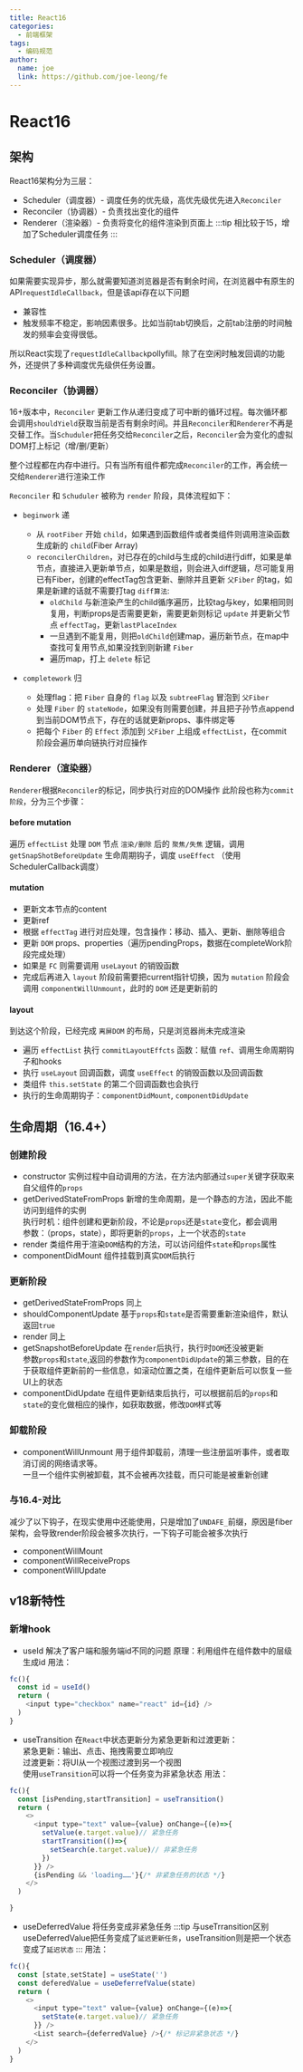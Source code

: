 ```yaml
---
title: React16
categories:
  - 前端框架
tags:
  - 编码规范
author:
  name: joe
  link: https://github.com/joe-leong/fe
---
```


# React16

## 架构

React16架构分为三层：

- Scheduler（调度器）- 调度任务的优先级，高优先级优先进入`Reconciler`
- Reconciler（协调器）- 负责找出变化的组件
- Renderer（渲染器）- 负责将变化的组件渲染到页面上
:::tip
相比较于15，增加了Scheduler调度任务
:::

### Scheduler（调度器）

如果需要实现异步，那么就需要知道浏览器是否有剩余时间，在浏览器中有原生的API`requestIdleCallback`，但是该api存在以下问题

- 兼容性
- 触发频率不稳定，影响因素很多。比如当前tab切换后，之前tab注册的时间触发的频率会变得很低。

所以React实现了`requestIdleCallback`pollyfill。除了在空闲时触发回调的功能外，还提供了多种调度优先级供任务设置。

### Reconciler（协调器）

16+版本中，`Reconciler` 更新工作从递归变成了可中断的循环过程。每次循环都会调用`shouldYield`获取当前是否有剩余时间。并且`Reconciler`和`Renderer`不再是交替工作。当`Schuduler`把任务交给`Reconciler`之后，`Reconciler`会为变化的虚拟DOM打上标记（增/删/更新）

整个过程都在内存中进行。只有当所有组件都完成`Reconciler`的工作，再会统一交给`Renderer`进行渲染工作

`Reconciler` 和 `Schuduler` 被称为 `render` 阶段，具体流程如下：

- `beginwork` 递
  - 从 `rootFiber` 开始 `child`，如果遇到函数组件或者类组件则调用渲染函数生成新的 `child`(Fiber Array)
  - `reconcilerChildren`，对已存在的child与生成的child进行diff，如果是单节点，直接进入更新单节点，如果是数组，则会进入diff逻辑，尽可能复用已有Fiber，创建的effectTag包含更新、删除并且更新 `父Fiber` 的tag，如果是新建的话就不需要打tag
`diff算法`:
    - `oldChild` 与新渲染产生的child循序遍历，比较tag与key，如果相同则复用，判断props是否需要更新，需要更新则标记 `update` 并更新父节点 `effectTag`，更新`lastPlaceIndex`
    - 一旦遇到不能复用，则把`oldChild`创建map，遍历新节点，在map中查找可复用节点,如果没找到则新建 `Fiber`
    - 遍历map，打上 `delete` 标记

- `completework` 归
  - 处理flag：把 `Fiber` 自身的 `flag` 以及 `subtreeFlag` 冒泡到 `父Fiber`
  - 处理 `Fiber` 的 `stateNode`，如果没有则需要创建，并且把子孙节点append到当前DOM节点下，存在的话就更新props、事件绑定等
  - 把每个 `Fiber` 的 `Effect` 添加到 `父Fiber` 上组成 `effectList`，在commit阶段会遍历单向链执行对应操作

### Renderer（渲染器）

`Renderer`根据`Reconciler`的标记，同步执行对应的DOM操作
此阶段也称为`commit 阶段`，分为三个步骤：

#### before mutation

遍历 `effectList` 处理 `DOM` 节点 `渲染/删除` 后的 `聚焦/失焦` 逻辑，调用 `getSnapShotBeforeUpdate` 生命周期钩子，调度 `useEffect` （使用SchedulerCallback调度）

#### mutation

- 更新文本节点的content
- 更新ref
- 根据 `effectTag` 进行对应处理，包含操作：移动、插入、更新、删除等组合
- 更新 `DOM` props、properties（遍历pendingProps，数据在completeWork阶段完成处理）
- 如果是 `FC` 则需要调用 `useLayout` 的销毁函数
- 完成后再进入 `layout` 阶段前需要把current指针切换，因为 `mutation` 阶段会调用 `componentWillUnmount`，此时的 `DOM` 还是更新前的

#### layout

到达这个阶段，已经完成 `离屏DOM` 的布局，只是浏览器尚未完成渲染

- 遍历 `effectList` 执行 `commitLayoutEffcts` 函数：赋值 `ref`、调用生命周期钩子和hooks
- 执行 `useLayout` 回调函数，调度 `useEffect` 的销毁函数以及回调函数
- 类组件 `this.setState` 的第二个回调函数也会执行
- 执行的生命周期钩子：`componentDidMount`, `componentDidUpdate`

## 生命周期（16.4+）

### 创建阶段

- constructor
实例过程中自动调用的方法，在方法内部通过`super`关键字获取来自父组件的`props`
- getDerivedStateFromProps
新增的生命周期，是一个静态的方法，因此不能访问到组件的实例
<br>执行时机：组件创建和更新阶段，不论是`props`还是`state`变化，都会调用
<br>参数：（props，state），即将更新的`props`，上一个状态的`state`
- render
类组件用于渲染`DOM`结构的方法，可以访问组件`state`和`props`属性
- componentDidMount
组件挂载到真实`DOM`后执行

### 更新阶段

- getDerivedStateFromProps
同上
- shouldComponentUpdate
基于`props`和`state`是否需要重新渲染组件，默认返回`true`
- render
同上
- getSnapshotBeforeUpdate
在`render`后执行，执行时`DOM`还没被更新
<br>参数`props`和`state`,返回的参数作为`componentDidUpdate`的第三参数，目的在于获取组件更新前的一些信息，如滚动位置之类，在组件更新后可以恢复一些UI上的状态
- componentDidUpdate
在组件更新结束后执行，可以根据前后的`props`和`state`的变化做相应的操作，如获取数据，修改`DOM`样式等

### 卸载阶段

- componentWillUnmount
用于组件卸载前，清理一些注册监听事件，或者取消订阅的网络请求等。<br>一旦一个组件实例被卸载，其不会被再次挂载，而只可能是被重新创建

### 与16.4-对比

减少了以下钩子，在现实使用中还能使用，只是增加了`UNDAFE_`前缀，原因是fiber架构，会导致render阶段会被多次执行，一下钩子可能会被多次执行

- componentWillMount
- componentWillReceiveProps
- componentWillUpdate

## v18新特性

### 新增hook

- useId
解决了客户端和服务端id不同的问题
原理：利用组件在组件数中的层级生成id
用法：

```js
fc(){
  const id = useId()
  return (
    <input type="checkbox" name="react" id={id} />
  )
}
```

- useTransition
在`React`中状态更新分为紧急更新和过渡更新：
<br>紧急更新：输出、点击、拖拽需要立即响应
<br>过渡更新：将UI从一个视图过渡到另一个视图
<br>使用`useTransition`可以将一个任务变为非紧急状态
用法：

```js
fc(){
  const [isPending,startTransition] = useTransition()
  return (
    <>
      <input type="text" value={value} onChange={(e)=>{
        setValue(e.target.value)// 紧急任务
        startTransition(()=>{
          setSearch(e.target.value)// 非紧急任务
        })
      }} />
      {isPending && 'loading……'}{/* 非紧急任务的状态 */}
    </>
  )

}
```

- useDeferredValue
将任务变成非紧急任务
:::tip 与useTrransition区别
useDeferredValue把任务变成了`延迟更新任务`，useTransition则是把一个状态变成了`延迟状态`
:::
用法：

```js
fc(){
  const [state,setState] = useState('')
  const deferedValue = useDeferrefValue(state)
  return (
    <>
      <input type="text" value={value} onChange={(e)=>{
        setState(e.target.value)// 紧急任务
      }} />
      <List search={deferredValue} />{/* 标记非紧急状态 */}
    </>
  )
}
```
